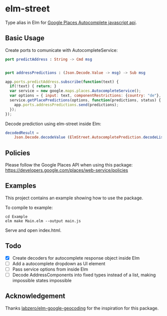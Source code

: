 
# elm-street

Type alias in Elm for [Google Places Autocomplete javascript api](https://developers.google.com/maps/documentation/javascript/places). 

## Basic Usage

Create ports to comunicate with AutocompleteService:
```elm
port predictAddress : String -> Cmd msg


port addressPredictions : (Json.Decode.Value -> msg) -> Sub msg
```

```javascript
app.ports.predictAddress.subscribe(function(text) {
  if(!text) { return; }
  var service = new google.maps.places.AutocompleteService();
  var options = { input: text, componentRestrictions: {country: "de"}, types: ['address'] }
  service.getPlacePredictions(options, function(predictions, status) {
    app.ports.addressPredictions.send(predictions);
  });
});
```

Decode prediction using elm-street inside Elm:
```elm
decodedResult =
    Json.Decode.decodeValue (ElmStreet.AutocompletePrediction.decodeList) predictions
```

## Policies

Please follow the Google Places API when using this package:
<https://developers.google.com/places/web-service/policies>

## Examples

This project contains an example showing how to use the package.

To compile to example:
```
cd Example
elm make Main.elm --output main.js
```

Serve and open index.html.

## Todo
- [x] Create decoders for autocomplete response object inside Elm
- [ ] Add a autocomplete dropdown as UI element
- [ ] Pass service options from inside Elm
- [ ] Decode AddressComponents into fixed types instead of a list, making impossible states impossible

## Acknowledgement

Thanks [labzero/elm-google-geocoding](https://github.com/labzero/elm-google-geocoding) for the inspiration for this package.
